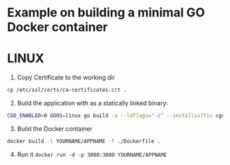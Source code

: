 # Example on building a minimal GO Docker container
# LINUX

1. Copy Certificate to the working dir 
```bash
cp /etc/ssl/certs/ca-certificates.crt .
```

2. Build the application with as a statically linked binary:

```bash
CGO_ENABLED=0 GOOS=linux go build -a --ldflags="-s" --installsuffix cgo -o main
```

3. Build the Docker container

```bash
docker build -t YOURNAME/APPNAME -f ./Dockerfile .
```

4. Run it `docker run -d -p 3000:3000 YOURNAME/APPNAME`
